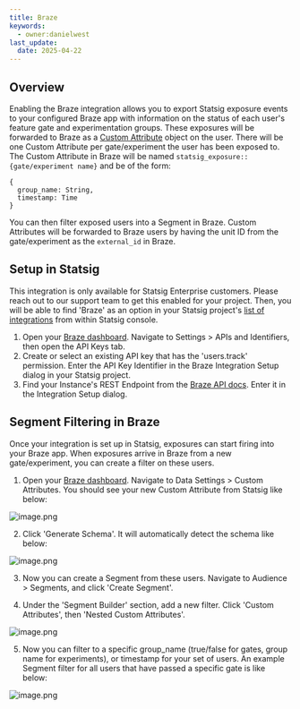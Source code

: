 ```yaml
---
title: Braze
keywords:
  - owner:danielwest
last_update:
  date: 2025-04-22
---
```


## Overview

Enabling the Braze integration allows you to export Statsig exposure events to your configured Braze app with information on the status of each user's feature gate and experimentation groups. These exposures will be forwarded to Braze as a [Custom Attribute](https://www.braze.com/docs/user_guide/data/custom_data/custom_attributes) object on the user. There will be one Custom Attribute per gate/experiment the user has been exposed to. The Custom Attribute in Braze will be named `statsig_exposure::{gate/experiment name}` and be of the form:

```
{
  group_name: String,
  timestamp: Time
}
```

You can then filter exposed users into a Segment in Braze. Custom Attributes will be forwarded to Braze users by having the unit ID from the gate/experiment as the `external_id` in Braze.

## Setup in Statsig

This integration is only available for Statsig Enterprise customers. Please reach out to our support team to get this enabled for your project. Then, you will be able to find 'Braze' as an option in your Statsig project's [list of integrations](https://console.statsig.com/integrations) from within Statsig console.

1. Open your [Braze dashboard](https://dashboard.braze.com/). Navigate to Settings > APIs and Identifiers, then open the API Keys tab.
2. Create or select an existing API key that has the 'users.track' permission. Enter the API Key Identifier in the Braze Integration Setup dialog in your Statsig project.
3. Find your Instance's REST Endpoint from the [Braze API docs](https://www.braze.com/docs/api/basics/#api-definitions/). Enter it in the Integration Setup dialog.

## Segment Filtering in Braze

Once your integration is set up in Statsig, exposures can start firing into your Braze app. When exposures arrive in Braze from a new gate/experiment, you can create a filter on these users.

1. Open your [Braze dashboard](https://dashboard.braze.com/). Navigate to Data Settings > Custom Attributes. You should see your new Custom Attribute from Statsig like below:

![image.png](https://graphite-user-uploaded-assets-prod.s3.amazonaws.com/qQgXOng6fMO38nDCoRsE/9b09c6b2-b230-499a-a303-29bfe254c6bd.png)

2. Click 'Generate Schema'. It will automatically detect the schema like below:

![image.png](https://graphite-user-uploaded-assets-prod.s3.amazonaws.com/qQgXOng6fMO38nDCoRsE/f6545fc7-e328-44af-8f32-700d442c7869.png)

3. Now you can create a Segment from these users. Navigate to Audience > Segments, and click 'Create Segment'.

4. Under the 'Segment Builder' section, add a new filter. Click 'Custom Attributes', then 'Nested Custom Attributes'.

![image.png](https://graphite-user-uploaded-assets-prod.s3.amazonaws.com/qQgXOng6fMO38nDCoRsE/d0257d44-793c-4ceb-b81e-4a0d58019ff0.png)

5. Now you can filter to a specific group_name (true/false for gates, group name for experiments), or timestamp for your set of users. An example Segment filter for all users that have passed a specific gate is like below:

![image.png](https://graphite-user-uploaded-assets-prod.s3.amazonaws.com/qQgXOng6fMO38nDCoRsE/20d71870-98bf-47b0-aa8d-e0aed4d7a2df.png)
